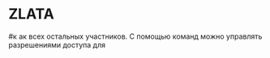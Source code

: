 # ZLATA
#к ак
всех остальных участников. С помощью команд можно управлять разрешениями доступа для 

